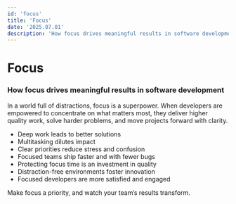```yaml
---
id: 'focus'
title: 'Focus'
date: '2025.07.01'
description: 'How focus drives meaningful results in software development'
---
```


# Focus

### How focus drives meaningful results in software development

In a world full of distractions, focus is a superpower. When developers are empowered to concentrate on what matters most, they deliver higher quality work, solve harder problems, and move projects forward with clarity.

- Deep work leads to better solutions
- Multitasking dilutes impact
- Clear priorities reduce stress and confusion
- Focused teams ship faster and with fewer bugs
- Protecting focus time is an investment in quality
- Distraction-free environments foster innovation
- Focused developers are more satisfied and engaged

Make focus a priority, and watch your team’s results transform.
